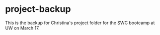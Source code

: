 project-backup
==============

This is the backup for Christina's project folder for the SWC bootcamp at UW on March 17.  